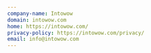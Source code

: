 ```yaml
---
company-name: Intowow
domain: intowow.com
home: https://intowow.com/
privacy-policy: https://intowow.com/privacy/
email: info@intowow.com
---
```




